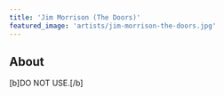 ```yaml
---
title: 'Jim Morrison (The Doors)'
featured_image: 'artists/jim-morrison-the-doors.jpg'
---
```


## About

[b]DO NOT USE.[/b]
